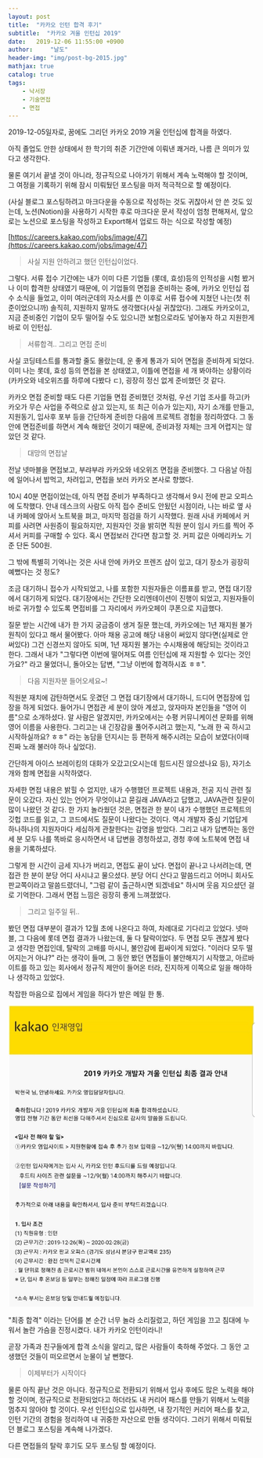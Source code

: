 ```yaml
---
layout: post
title:  "카카오 인턴 합격 후기"
subtitle:  "카카오 겨울 인턴십 2019"
date:   2019-12-06 11:55:00 +0900
author:     "날도"
header-img: "img/post-bg-2015.jpg"
mathjax: true
catalog: true
tags: 
    - 낙서장
    - 기술면접
    - 면접
---
```


2019-12-05일자로, 꿈에도 그리던 카카오 2019 겨울 인턴십에 합격을 하였다.

아직 졸업도 안한 상태에서 한 학기의 취준 기간안에 이뤄낸 쾌거라, 나름 큰 의미가 있다고 생각한다.

물론 여기서 끝낼 것이 아니라, 정규직으로 나아가기 위해서 계속 노력해야 할 것이며, 그 여정을 기록하기 위해 잠시 미뤄뒀던 포스팅을 마저 적극적으로 할 예정이다.

(사실 블로그 포스팅하려고 마크다운을 수동으로 작성하는 것도 귀찮아서 안 쓴 것도 있는데, 노션(Notion)을 사용하기 시작한 후로 마크다운 문서 작성이 엄청 편해져서, 앞으로는 노션으로 포스팅을 작성하고 Export해서 업로드 하는 식으로 작성할 예정)

[https://careers.kakao.com/jobs/image/47](https://careers.kakao.com/jobs/image/47)

> 사실 지원 안하려고 했던 인턴십이었다.

그렇다. 서류 접수 기간에는 내가 이미 다른 기업들 (롯데, 효성)등의 인적성을 시험 봤거나 이미 합격한 상태였기 때문에, 이 기업들의 면접을 준비하는 중에, 카카오 인턴십 접수 소식을 들었고, 이미 여러군데의 자소서를 쓴 이후로 서류 접수에 지쳤던 나는(첫 취준이었으니까) 솔직히, 지원하지 말까도 생각했다(사실 귀찮았다). 그래도 카카오이고, 지금 준비중인 기업이 모두 떨어질 수도 있으니깐 보험으로라도 넣어놓자 하고 지원한게 바로 이 인턴십.

> 서류합격.. 그리고 면접 준비

사실 코딩테스트를 통과할 줄도 몰랐는데, 운 좋게 통과가 되어 면접을 준비하게 되었다. 이미 나는 롯데, 효성 등의 면접을 본 상태였고, 이틀에 면접을 세 개 봐야하는 상황이라(카카오와 네오위즈를 하루에 다봤다 ㄷ), 굉장히 정신 없게 준비했던 것 같다.

카카오 면접 준비할 때도 다른 기업들 면접 준비했던 것처럼, 우선 기업 조사를 하고(카카오가 무슨 사업을 주력으로 삼고 있는지, 또 최근 이슈가 있는지), 자기 소개를 만들고, 지원동기, 입사후 포부 등을 간단하게 준비한 다음에 프로젝트 경험을 정리하였다. 그 동안에 면접준비를 하면서 계속 해왔던 것이기 때문에, 준비과정 자체는 크게 어렵지는 않았던 것 같다.

> 대망의 면접날

전날 넷마블을 면접보고, 부랴부랴 카카오와 네오위즈 면접을 준비했다. 그 다음날 아침에 일어나서 밥먹고, 차려입고, 면접을 보러 카카오 본사로 향했다. 

10시 40분 면접이었는데, 아직 면접 준비가 부족하다고 생각해서 9시 전에 판교 오피스에 도착했다. 안내 데스크의 사람도 아직 접수 준비도 안됬던 시점이라, 나는 바로 옆 사내 카페에 앉아서 노트북을 펴고, 마지막 점검을 하기 시작했다. 원래 사내 카페에서 커피를 사려면 사원증이 필요하지만, 지원자인 것을 밝히면 직원 분이 임시 카드를 찍어 주셔서 커피를 구매할 수 있다. 혹시 면접보러 간다면 참고할 것. 커피 값은 아메리카노 기준 단돈 500원.

그 밖에 특별히 기억나는 것은 사내 안에 카카오 프렌즈 샵이 있고, 대기 장소가 굉장히 예뻤다는 것 정도?

조금 대기하니 접수가 시작되었고, 나를 포함한 지원자들은 이름표를 받고, 면접 대기장에서 대기하게 되었다. 대기장에서는 간단한 오리엔테이션이 진행이 되었고, 지원자들이 바로 귀가할 수 있도록 면접비를 그 자리에서 카카오페이 쿠폰으로 지급했다. 

질문 받는 시간에 내가 한 가지 궁금증이 생겨 질문 했는데, 카카오에는 1년 재지원 불가 원칙이 있다고 해서 물어봤다. 아마 채용 공고에 해당 내용이 써있지 않다면(실제로 안 써있다) 그건 신경쓰지 않아도 되며, 1년 재지원 불가는 수시채용에 해당되는 것이라고 한다. 그래서 내가 "그렇다면 이번에 떨어져도 여름 인턴십에 재 지원할 수 있다는 것인가요?" 라고 물었더니, 돌아오는 답변, "그냥 이번에 합격하시죠 ㅎㅎ".

> 다음 지원자분 들어오세요~!

직원분 재치에 감탄하면서도 웃겼던 그 면접 대기장에서 대기하니, 드디어 면접장에 입장을 하게 되었다. 들어가니 면접관 세 분이 앉아 계셨고, 앉자마자 본인들을 "영어 이름"으로 소개하셨다. 알 사람은 알겠지만, 카카오에서는 수평 커뮤니케이션 문화를 위해 영어 이름을 사용한다. 그리고는 내 긴장감을 풀어주시려고 했는지, "노래 한 곡 하시고 시작하실까요? ㅎㅎ" 라는 농담을 던지시는 등 편하게 해주시려는 모습이 보였다(이때 진짜 노래 불러야 하나 싶었다). 

간단하게 아이스 브레이킹의 대화가 오갔고(오시는데 힘드시진 않으셨나요 등), 자기소개와 함께 면접을 시작하였다.

자세한 면접 내용은 밝힐 수 없지만, 내가 수행했던 프로젝트 내용과, 전공 지식 관련 질문이 오갔다. 자신 있는 언어가 무엇이냐고 묻길래 JAVA라고 답했고, JAVA관련 질문이 많이 나왔던 것 같다. 한 가지 놀라웠던 것은, 면접관 한 분이 내가 수행했던 프로젝트의 깃헙 코드를 읽고, 그 코드에서도 질문이 나왔다는 것이다. 역시 개발자 중심 기업답게 하나하나의 지원자마다 세심하게 관찰한다는 감명을 받았다. 그리고 내가 답변하는 동안 세 분 모두 나를 똑바로 응시하면서 내 답변을 경청하셨고, 경청 후에 노트북에 면접 내용을 기록하셨다.

그렇게 한 시간이 금세 지나가 버리고, 면접도 끝이 났다. 면접이 끝나고 나서려는데, 면접관 한 분이 분당 어디 사시냐고 물으셨다. 분당 어디 산다고 말씀드리고 어머니 회사도 판교쪽이라고 말씀드렸더니, "그럼 같이 출근하시면 되겠네요" 하시며 웃음 지으셨던 걸로 기억한다. 그래서 면접 느낌은 굉장히 좋게 느껴졌었다.

> 그리고 일주일 뒤..

봤던 면접 대부분이 결과가 12월 초에 나온다고 하여, 차례대로 기다리고 있었다. 넷마블, 그 다음에 롯데 면접 결과가 나왔는데, 둘 다 탈락이었다. 두 면접 모두 괜찮게 봤다고 생각한 면접인데, 탈락의 고배를 마시니, 불안감에 휩싸이게 되었다. "이러다 모두 떨어지는거 아냐?" 라는 생각이 들며, 그 동안 봤던 면접들이 불안해지기 시작했고, 아르바이트를 하고 있는 회사에서 정규직 제안이 들어온 터라, 진지하게 이쪽으로 일을 해야하나 생각하고 있었다.

착잡한 마음으로 집에서 게임을 하다가 받은 메일 한 통.

![KakaoTalk_20191206_001408156.jpg](/img/in-post/post-kakao-internship-review/1.jpg)

"최종 합격" 이라는 단어를 본 순간 너무 놀라 소리질렀고, 하던 게임을 끄고 침대에 누워서 놀란 가슴을 진정시켰다. 내가 카카오 인턴이라니!

곧장 가족과 친구들에게 합격 소식을 알리고, 많은 사람들이 축하해 주었다. 그 동안 고생했던 것들이 떠오르면서 눈물이 날 뻔했다.

> 이제부터가 시작이다

물론 아직 끝난 것은 아니다. 정규직으로 전환되기 위해서 입사 후에도 많은 노력을 해야 할 것이며, 정규직으로 전환되었다고 하더라도 내 커리어 패스를 만들기 위해서 노력을 멈추지 않아야 할 것이다. 우선 인턴십으로 입사하면, 내 장기적인 커리어 패스를 찾고, 인턴 기간의 경험을 정리하여 내 귀중한 자산으로 만들 생각이다. 그러기 위해서 미뤄뒀던 블로그 포스팅을 계속해 나가겠다.

다른 면접들의 탈락 후기도 모두 포스팅 할 예정이다.